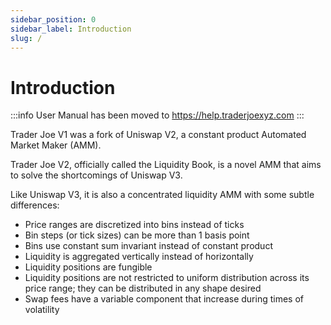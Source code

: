 ```yaml
---
sidebar_position: 0
sidebar_label: Introduction
slug: /
---
```



# Introduction

:::info
User Manual has been moved to https://help.traderjoexyz.com
:::


Trader Joe V1 was a fork of Uniswap V2, a constant product Automated Market Maker (AMM).

Trader Joe V2, officially called the Liquidity Book, is a novel AMM that aims to solve the shortcomings of Uniswap V3.

Like Uniswap V3, it is also a concentrated liquidity AMM with some subtle differences:

- Price ranges are discretized into bins instead of ticks
- Bin steps (or tick sizes) can be more than 1 basis point
- Bins use constant sum invariant instead of constant product
- Liquidity is aggregated vertically instead of horizontally
- Liquidity positions are fungible
- Liquidity positions are not restricted to uniform distribution across its price range; they can be distributed in any shape desired
- Swap fees have a variable component that increase during times of volatility
